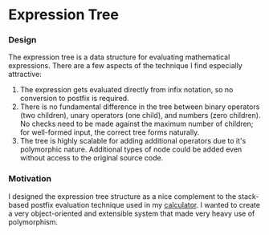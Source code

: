 # Expression Tree

### Design
The expression tree is a data structure for evaluating mathematical expressions. There are a few aspects of the technique I find especially attractive:
1. The expression gets evaluated directly from infix notation, so no conversion to postfix is required.
2. There is no fundamental difference in the tree between binary operators (two children), unary operators (one child), and numbers (zero children). No checks need to be made against the maximum number of children; for well-formed input, the correct tree forms naturally.
3. The tree is highly scalable for adding additional operators due to it's polymorphic nature. Additional types of node could be added even without access to the original source code.

### Motivation
I designed the expression tree structure as a nice complement to the stack-based postfix evaluation technique used in my [calculator](https://github.com/adamheins/calculator). I wanted to create a very object-oriented and extensible system that made very heavy use of polymorphism.
